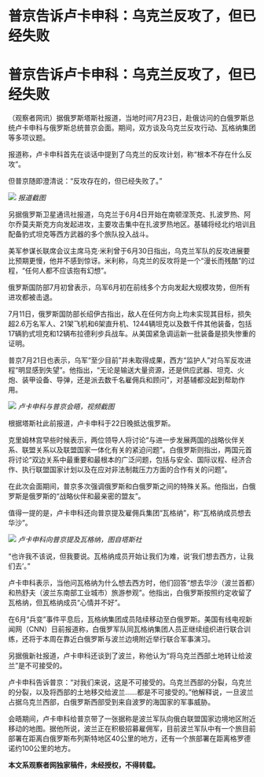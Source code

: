 # 普京告诉卢卡申科：乌克兰反攻了，但已经失败

# 普京告诉卢卡申科：乌克兰反攻了，但已经失败

（观察者网讯）据俄罗斯塔斯社报道，当地时间7月23日，赴俄访问的白俄罗斯总统卢卡申科与俄罗斯总统普京会面。期间，双方谈及乌克兰反攻行动、瓦格纳集团等多项议题。

报道称，卢卡申科首先在谈话中提到了乌克兰的反攻计划，称“根本不存在什么反攻”。

但普京随即澄清说：“反攻存在的，但已经失败了。”

![](https://inews.gtimg.com/newsapp_bt/0/15814819084/1000) _报道截图_

另据俄罗斯卫星通讯社报道，乌克兰于6月4日开始在南顿涅茨克、扎波罗热、阿尔乔莫夫斯克方向发起进攻，主要攻击集中在扎波罗热地区。基辅将经北约培训且配备豹式坦克等西方武器的多个旅队投入战斗。

美军参谋长联席会议主席马克·米利曾于6月30日指出，乌克兰军队的反攻进展要比预期更慢，他并不感到惊讶。米利称，乌克兰的反攻将是一个“漫长而残酷”的过程，“任何人都不应该抱有幻想”。

俄罗斯国防部7月初曾表示，乌军6月初在前线多个方向发起大规模攻势，但所有进攻都被击退。

7月11日，俄罗斯国防部长绍伊古指出，敌人在任何方向上均未实现其目标，损失超2.6万名军人、21架飞机和6架直升机、1244辆坦克以及数千件其他装备，包括17辆豹式坦克和12辆布拉德利步兵战车。从美国紧急调运新一批装备是损失惨重的证明。

普京7月21日也表示，乌军“至少目前”并未取得成果，西方“监护人”对乌军反攻进程“明显感到失望”。他指出，“无论是输送大量资源，还是供应武器、坦克、火炮、装甲设备、导弹，还是派去数千名雇佣兵和顾问”，对基辅都没起到帮助作用。

![](https://inews.gtimg.com/newsapp_bt/0/15814819085/1000) _卢卡申科与普京会晤，视频截图_

根据塔斯社此前报道，卢卡申科于22日晚抵达俄罗斯。

克里姆林宫早些时候表示，两位领导人将讨论“与进一步发展两国的战略伙伴关系、联盟关系以及联盟国家一体化有关的紧迫问题”。白俄罗斯则指出，两国元首将讨论“双边关系中最重要和最根本的广泛问题，包括与安全、国际议程、经济合作、执行联盟国家计划以及在应对非法制裁压力方面的合作有关的问题”。

在此次会面期间，普京多次强调俄罗斯和白俄罗斯之间的特殊关系。他指出，白俄罗斯是俄罗斯的“战略伙伴和最亲密的盟友”。

值得一提的是，卢卡申科还向普京提及雇佣兵集团“瓦格纳”，称“瓦格纳成员想去华沙”。

![](https://inews.gtimg.com/newsapp_bt/0/15814819086/1000)
_卢卡申科向普京提及瓦格纳，图自塔斯社_

“也许我不该说，但我要说。瓦格纳成员开始让我们为难，说‘我们想去西方，让我们去’。”

卢卡申科表示，当他问瓦格纳为什么想去西方时，他们回答“想去华沙（波兰首都）和热舒夫（波兰东南部工业城市）旅游参观”。他指出，白俄罗斯按照约定收留了瓦格纳，但瓦格纳成员“心情并不好”。

在6月“兵变”事件平息后，瓦格纳集团成员陆续移动至白俄罗斯。美国有线电视新闻网（CNN）日前报道称，白俄罗军队同瓦格纳集团人员正继续组织进行联合训练，还将于本周在靠近白俄罗斯与波兰边境附近举行联合军事演习。

另据俄新社报道，卢卡申科还谈到了波兰，称他认为“将乌克兰西部土地转让给波兰”是不可接受的。

卢卡申科告诉普京：“对我们来说，这是不可接受的。乌克兰西部的分裂，乌克兰的分裂，以及将西部的土地移交给波兰……都是不可接受的。”他解释说，一旦波兰占据乌克兰西部，白俄罗斯西部受到来自波罗的海国家的军事威胁。

会晤期间，卢卡申科给普京带了一张据称是波兰军队向俄白联盟国家边境地区附近移动的地图。据他所说，波兰正在积极招募雇佣军，目前波兰军队中有一个旅目前部署在距离白俄罗斯布列斯特地区40公里的地方，还有一个旅部署在距离格罗德诺约100公里的地方。

**本文系观察者网独家稿件，未经授权，不得转载。**

